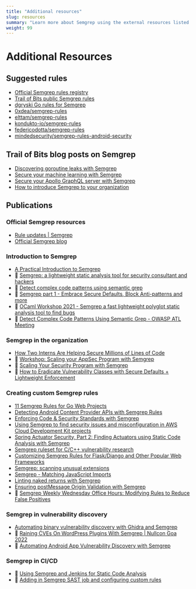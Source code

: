 ```yaml
---
title: "Additional resources"
slug: resources
summary: "Learn more about Semgrep using the external resources listed on this page."
weight: 99
---
```


# Additional Resources

## Suggested rules

- [Official Semgrep rules registry](https://semgrep.dev/explore)
- [Trail of Bits public Semgrep rules](https://github.com/trailofbits/semgrep-rules)
- [dgryski Go rules for Semgrep](https://github.com/dgryski/semgrep-go)
- [0xdea/semgrep-rules](https://github.com/0xdea/semgrep-rules)
- [elttam/semgrep-rules](https://github.com/elttam/semgrep-rules)
- [kondukto-io/semgrep-rules](https://github.com/kondukto-io/semgrep-rules)
- [federicodotta/semgrep-rules](https://github.com/federicodotta/semgrep-rules)
- [mindedsecurity/semgrep-rules-android-security](https://github.com/mindedsecurity/semgrep-rules-android-security)

## Trail of Bits blog posts on Semgrep

- [Discovering goroutine leaks with Semgrep](https://blog.trailofbits.com/2021/11/08/discovering-goroutine-leaks-with-semgrep/)
- [Secure your machine learning with Semgrep](https://blog.trailofbits.com/2022/10/03/semgrep-maching-learning-static-analysis/)
- [Secure your Apollo GraphQL server with Semgrep](https://blog.trailofbits.com/2023/08/29/secure-your-apollo-graphql-server-with-semgrep/)
- [How to introduce Semgrep to your organization](https://blog.trailofbits.com/2024/01/12/how-to-introduce-semgrep-to-your-organization/)

## Publications

### Official Semgrep resources

- [Rule updates | Semgrep](https://semgrep.dev/docs/release-notes/rule-updates/)
- [Official Semgrep blog](https://semgrep.dev/blog/)

### Introduction to Semgrep

- [A Practical Introduction to Semgrep](https://bernardoamc.com/semgrep-introduction/)
- :cinema: [Semgrep: a lightweight static analysis tool for security consultant and hackers](https://www.youtube.com/watch?v=O5mh8j7-An8)
- :cinema: [Detect complex code patterns using semantic grep](https://www.youtube.com/watch?v=IFRp2Y3cqOw)
- :cinema: [Semgrep part 1 - Embrace Secure Defaults, Block Anti-patterns and more](https://www.youtube.com/watch?v=EIjoqwT53E4)
- :cinema: [OCaml Workshop 2021 - Semgrep a fast lightweight polyglot static analysis tool to find bugs](https://www.youtube.com/watch?v=q7kuvyAOk78)
- :cinema: [Detect Complex Code Patterns Using Semantic Grep - OWASP ATL Meeting](https://www.youtube.com/watch?v=khDPovU4YAU)

### Semgrep in the organization

- [How Two Interns Are Helping Secure Millions of Lines of Code](https://slack.engineering/how-two-interns-are-helping-secure-millions-of-lines-of-code/)
- :cinema: [Workshop: Scaling your AppSec Program with Semgrep](https://www.youtube.com/watch?v=DfU1SFfNrU0)
- :cinema: [Scaling Your Security Program with Semgrep](https://www.youtube.com/watch?v=kb8oo7Wyk84)
- :cinema: [How to Eradicate Vulnerability Classes with Secure Defaults + Lightweight Enforcement](https://www.youtube.com/watch?v=aFuvZw250_g)

### Creating custom Semgrep rules

- [11 Semgrep Rules for Go Web Projects](https://web.archive.org/web/20231201073324/https://universalglue.dev/posts/semgrep-rules-for-go-web-projects/)
- [Detecting Android Content Provider APIs with Semgrep Rules](https://shivasurya.me/security/android/android-security/2022/11/28/android-content-provider-semgrep-detection.html)
- [Enforcing Code & Security Standards with Semgrep](https://owasp.org/www-chapter-newcastle-uk/presentations/2021-02-23-semgrep.pdf)
- [Using Semgrep to find security issues and misconfiguration in AWS Cloud Development Kit projects](https://blog.aquia.io/blog/2022-02-18-semgrep-cdk/)
- [Spring Actuator Security, Part 2: Finding Actuators using Static Code Analysis with Semgrep](https://blog.maass.xyz/spring-actuator-security-part-2-finding-actuators-using-static-code-analysis-with-semgrep)
- [Semgrep ruleset for C/C++ vulnerability research](https://security.humanativaspa.it/semgrep-ruleset-for-c-c-vulnerability-research/)
- [Customizing Semgrep Rules for Flask/Django and Other Popular Web Frameworks](https://blog.includesecurity.com/2021/07/customizing-semgrep-rules-for-flask-django/)
- [Semgrep: scanning unusual extensions](https://blog.anantshri.info/semgrep-scanning-unusuals-extensions/)
- [Semgrep - Matching JavaScript Imports](https://www.ayrx.me/semgrep-javascript-imports/)
- [Linting naked returns with Semgrep](https://jemtucker.com/blog/linting-naked-returns-with-semgrep)
- [Ensuring postMessage Origin Validation with Semgrep](https://bernardoamc.com/semgrep-post-message/)
- :cinema: [Semgrep Weekly Wednesday Office Hours: Modifying Rules to Reduce False Positives](https://www.youtube.com/watch?v=VSL44ZZ7EvY)

### Semgrep in vulnerability discovery

- [Automating binary vulnerability discovery with Ghidra and Semgrep](https://security.humanativaspa.it/automating-binary-vulnerability-discovery-with-ghidra-and-semgrep/)
- :cinema: [Raining CVEs On WordPress Plugins With Semgrep | Nullcon Goa 2022](https://www.youtube.com/watch?v=RvKLn2ofMAo)
- :cinema: [Automating Android App Vulnerability Discovery with Semgrep](https://www.youtube.com/watch?v=7ArHXmMITb0)

### Semgrep in CI/CD

- :cinema: [Using Semgrep and Jenkins for Static Code Analysis](https://www.youtube.com/watch?v=X7_jiKsLkHs)
- :cinema: [Adding in Semgrep SAST job and configuring custom rules](https://www.youtube.com/watch?v=Ip6knn_8NDw)
